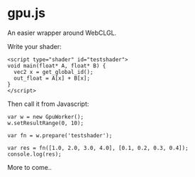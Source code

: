 gpu.js
======

An easier wrapper around WebCLGL.

Write your shader:

    <script type="shader" id="testshader">
    void main(float* A, float* B) {
      vec2 x = get_global_id();
      out_float = A[x] + B[x];
    }
    </script>
    
Then call it from Javascript:

    var w = new GpuWorker();
    w.setResultRange(0, 10);
    
    var fn = w.prepare('testshader');
    
    var res = fn([1.0, 2.0, 3.0, 4.0], [0.1, 0.2, 0.3, 0.4]);
    console.log(res);

More to come..
